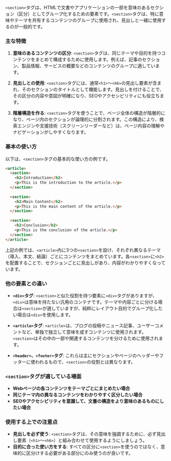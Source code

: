 `<section>`タグは、HTMLで文書やアプリケーションの一部を意味のあるセクション（区分）としてグループ化するための要素です。`<section>`タグは、特に意味やテーマを共有するコンテンツのグループに使用され、見出しと一緒に使用するのが一般的です。

### 主な特徴
1. **意味のあるコンテンツの区分**: `<section>`タグは、同じテーマや目的を持つコンテンツをまとめて構成するために使用します。例えば、記事のセクション、製品情報、サービスの概要などのコンテンツのグループに適しています。

2. **見出しとの使用**: `<section>`タグには、通常`<h1>`～`<h6>`の見出し要素が含まれ、そのセクションのタイトルとして機能します。見出しを付けることで、その区分の内容や意図が明確になり、SEOやアクセシビリティにも役立ちます。

3. **階層構造を作る**: `<section>`タグを使うことで、ページ全体の構造が階層的になり、ページ内のセクションが論理的に分割されます。この構造により、検索エンジンや支援技術（スクリーンリーダーなど）は、ページ内容の理解やナビゲーションがしやすくなります。

### 基本の使い方
以下は、`<section>`タグの基本的な使い方の例です。

```html
<article>
  <section>
    <h2>Introduction</h2>
    <p>This is the introduction to the article.</p>
  </section>
  
  <section>
    <h2>Main Content</h2>
    <p>This is the main content of the article.</p>
  </section>
  
  <section>
    <h2>Conclusion</h2>
    <p>This is the conclusion of the article.</p>
  </section>
</article>
```

上記の例では、`<article>`内に3つの`<section>`を設け、それぞれ異なるテーマ（導入、本文、結論）ごとにコンテンツをまとめています。各`<section>`に`<h2>`を配置することで、セクションごとに見出しがあり、内容がわかりやすくなっています。

### 他の要素との違い
- **`<div>`タグ**: `<section>`と似た役割を持つ要素に`<div>`タグがありますが、`<div>`は意味を持たない汎用のコンテナです。テーマや内容ごとに分ける場合は`<section>`が適していますが、純粋にレイアウト目的でグループ化したい場合は`<div>`を使用します。

- **`<article>`タグ**: `<article>`は、ブログの投稿やニュース記事、ユーザーコメントなど、単独で独立して意味を成すコンテンツに使用されます。`<section>`はその中の一部や関連するコンテンツを分けるために使用されます。

- **`<header>`、`<footer>`タグ**: これらは主にセクションやページのヘッダーやフッターに使われるもので、`<section>`の役割とは異なります。

### `<section>`タグが適している場面
- **Webページの各コンテンツをテーマごとにまとめたい場合**
- **同じテーマ内の異なるコンテンツをわかりやすく区分したい場合**
- **SEOやアクセシビリティを意識して、文書の構造をより意味のあるものにしたい場合**

### 使用する上での注意点
- **見出しを必ず使う**: `<section>`タグは、その意味を強調するために、必ず見出し要素（`<h1>`～`<h6>`）と組み合わせて使用するようにしましょう。
- **目的に合った使い方をする**: すべての区分に`<section>`を使うのではなく、意味的に区分けする必要がある部分にのみ使うのが良いです。
